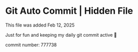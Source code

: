 # Git Auto Commit | Hidden File

This file was added Feb 12, 2025

Just for fun and keeping my daily git commit active 🤪

commit number: 777738
